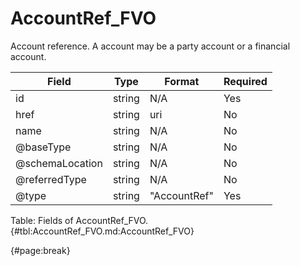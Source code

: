 <!--
    ATTENTION: This file was generated via gradle!
               Do NOT manually edit this file! Any such changes will be overwritten!
-->

# AccountRef_FVO

Account reference.
A account may be a party account or a financial account.

| Field | Type | Format | Required |
| ------- | ------- | ------- | --- |
| id | string | N/A | Yes |
| href | string | uri | No |
| name | string | N/A | No |
| @baseType | string | N/A | No |
| @schemaLocation | string | N/A | No |
| @referredType | string | N/A | No |
| @type | string | "AccountRef" | Yes |

Table: Fields of AccountRef_FVO. {#tbl:AccountRef_FVO.md:AccountRef_FVO}

{#page:break}
